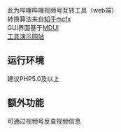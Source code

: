 此为哔哩哔哩视频号互转工具（web端）<br>
转换算法来自[知乎mcfx](https://www.zhihu.com/question/381784377/answer/1099438784)<br>
GUI界面基于[MDUI](https://www.mdui.org/)<br>
[工具演示网站](https://www.bluesdawn.top/bilibili)<br>

运行环境
------

建议PHP5.0及以上

额外功能
------

可通过视频号反查视频信息
